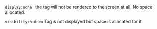 ```display:none ```
the tag will not be rendered to the screen at all. No space allocated.

```visibility:hidden``` Tag is not displayed but space is allocated for it.

